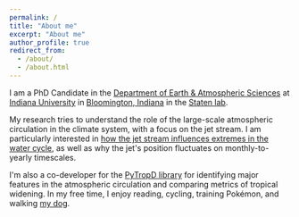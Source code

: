 ```yaml
---
permalink: /
title: "About me"
excerpt: "About me"
author_profile: true
redirect_from: 
  - /about/
  - /about.html
---
```


I am a PhD Candidate in the [Department of Earth & Atmospheric Sciences](https://earth.indiana.edu) at [Indiana University](https://www.indiana.edu) in [Bloomington, Indiana](https://en.wikipedia.org/wiki/Bloomington,_Indiana) in the [Staten lab](https://pwstaten.pages.iu.edu/).

My research tries to understand the role of the large-scale atmospheric circulation in the climate system, with a focus on the jet stream. I am particularly interested in [how the jet stream influences extremes in the water cycle](https://dx.doi.org/10.1175/JCLI-D-20-0780.1), as well as why the jet's position fluctuates on monthly-to-yearly timescales.

I'm also a co-developer for the [PyTropD library](https://github.com/tropd/pytropd/) for identifying major features in the atmospheric circulation and comparing metrics of tropical widening. In my free time, I enjoy reading, cycling, training Pok&#x00E9;mon, and walking [my dog](/images/remi.jpg).